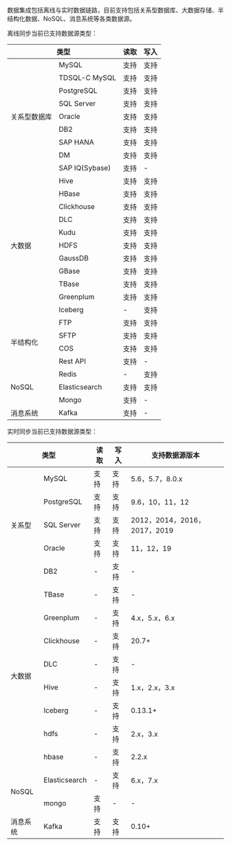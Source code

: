 数据集成包括离线与实时数据链路，目前支持包括关系型数据库、大数据存储、半结构化数据、NoSQL、消息系统等各类数据源。

离线同步当前已支持数据源类型：
<table>
<thead>
<tr>
<th colspan="2">类型</th>
<th >读取</th>
<th >写入</th>
</tr>
</thead>
<tbody>
<tr>
<td rowspan=9>关系型数据库</td>
<td >MySQL</td>
<td >支持</td>
<td >支持</td>
</tr>
<tr>
<td >TDSQL-C MySQL</td>
<td >支持</td>
<td >支持</td>
</tr><tr>
<td >PostgreSQL</td>
<td >支持</td>
<td >支持</td>
</tr><tr>
<td >SQL Server</td>
<td >支持</td>
<td >支持</td>
</tr><tr>
<td >Oracle</td>
<td >支持</td>
<td >支持</td>
</tr><tr>
<td >DB2</td>
<td >支持</td>
<td >支持</td>
</tr><tr>
<td >SAP HANA</td>
<td >支持</td>
<td >支持</td>
</tr><tr>
<td >DM</td>
<td >支持</td>
<td >支持</td>
</tr><tr>
<td >SAP IQ(Sybase)</td>
<td >支持</td>
<td >-</td>
</tr>
<tr>
<td rowspan=11>大数据</td>
<td >Hive</td>
<td >支持</td>
<td >支持</td>
</tr>
<tr><td >HBase</td>
<td >支持</td>
<td >支持</td>
</tr>
<tr><td >Clickhouse</td>
<td >支持</td>
<td >支持</td>
</tr>
<tr><td >DLC</td>
<td >支持</td>
<td >支持</td>
</tr>
<tr><td >Kudu</td>
<td >支持</td>
<td >支持</td>
</tr>
<tr><td >HDFS</td>
<td >支持</td>
<td >支持</td>
</tr>
<tr><td >GaussDB</td>
<td >支持</td>
<td >支持</td>
</tr>
<tr><td >GBase</td>
<td >支持</td>
<td >支持</td>
</tr>
<tr><td >TBase</td>
<td >支持</td>
<td >支持</td>
</tr>
<tr><td >Greenplum</td>
<td >支持</td>
<td >支持</td>
</tr>
<tr><td >Iceberg</td>
<td >-</td>
<td >支持</td>
</tr>
<tr>
<td rowspan=4>半结构化</td>
<td >FTP</td>
<td >支持</td>
<td >支持</td>
</tr>
<tr><td >SFTP</td>
<td >支持</td>
<td >支持</td>
</tr>
<tr><td >COS</td>
<td >支持</td>
<td >支持</td>
</tr>
<tr><td >Rest API</td>
<td >支持</td>
<td >-</td>
</tr>
<tr>
<td rowspan=3>NoSQL</td>
<td >Redis</td>
<td >-</td>
<td >支持</td>
</tr>
<tr><td >Elasticsearch</td>
<td >支持</td>
<td >支持</td>
</tr>
<tr><td >Mongo</td>
<td >支持</td>
<td >-</td>
</tr>
<tr>
<td >消息系统</td>
<td >Kafka</td>
<td >支持</td>
<td >-</td>
</tr>
</tbody>
</table>

实时同步当前已支持数据源类型：
<table>
<thead>
<tr>
<th colspan="2">类型</th>
<th >读取</th>
<th >写入</th>
<th >支持数据源版本</th>
</tr>
</thead>
<tbody>
<tr>
<td rowspan=5>关系型</td>
<td >MySQL</td>
<td >支持</td>
<td >支持</td>
<td >5.6，5.7，8.0.x</td>
</tr>
<tr>
<td >PostgreSQL</td>
<td >支持</td>
<td >支持</td>
<td >9.6，10，11，12</td>
</tr><tr>
<td >SQL Server</td>
<td >支持</td>
<td >支持</td>
<td >2012，2014，2016，2017，2019</td>
</tr>
<tr>
<td >Oracle</td>
<td >支持</td>
<td >支持</td>
<td >11，12，19</td>
</tr>
<tr>
<td >DB2</td>
<td >-</td>
<td >支持</td>
<td >-</td>
</tr>
<tr>
<td rowspan=8>大数据</td>
<td >TBase</td>
<td >-</td>
<td >支持</td>
<td >-</td>
</tr>
<tr>
<td >Greenplum</td>
<td >-</td>
<td >支持</td>
<td >4.x，5.x，6.x</td>
</tr>
<tr>
<td >Clickhouse</td>
<td >-</td>
<td >支持</td>
<td >20.7+</td>
</tr>
<tr>
<td >DLC</td>
<td >-</td>
<td >支持</td>
<td >-</td>
</tr>
<tr>
<td >Hive</td>
<td >-</td>
<td >支持</td>
<td >1.x，2.x，3.x</td>
</tr>
<tr>
<td >Iceberg</td>
<td >-</td>
<td >支持</td>
<td >0.13.1+</td>
</tr>
<tr>
<td >hdfs</td>
<td >-</td>
<td >支持</td>
<td >2.x，3.x</td>
</tr>
<tr>
<td >hbase</td>
<td >-</td>
<td >支持</td>
<td >2.2.x</td>
</tr>
<tr>
<td rowspan=2>NoSQL</td>
<td >Elasticsearch</td>
<td >-</td>
<td >支持</td>
<td >6.x，7.x</td>
</tr><tr>
<td >mongo</td>
<td >支持</td>
<td >-</td>
<td >-</td>
</tr><tr>
<td >消息系统</td>
<td >Kafka</td>
<td >支持</td>
<td >支持</td>
<td >0.10+</td>
</tr>
</tbody>
</table>
